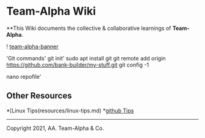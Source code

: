 # Team-Alpha Wiki
**This Wiki documents the collective & collaborative learnings of **Team-Alpha**.

! [team-alpha-banner](wiki/resources/team-banner.jpg)


'Git commands'
  git init'
 sudo apt install git
 git remote add origin https://github.com/bank-builder/my-stuff.git
 git config -1
  
 nano repofile'
   
## Other Resources
*[Linux Tips(resources/linux-tips.md)
*[github Tips](resources/git-tips.md)

---
Copyright 2021, AA. Team-Alpha & Co. 

